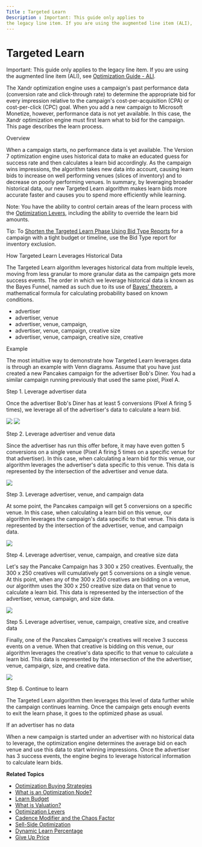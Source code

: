 ```yaml
---
Title : Targeted Learn
Description : Important: This guide only applies to
the legacy line item. If you are using the augmented line item (ALI),
---
```



# Targeted Learn





Important: This guide only applies to
the legacy line item. If you are using the augmented line item (ALI),
see
<a href="optimization-guide-ali.html" class="xref">Optimization Guide -
ALI</a>.



The Xandr optimization engine uses a campaign's
past performance data (conversion rate and click-through rate) to
determine the appropriate bid for every impression relative to the
campaign's cost-per-acquisition (CPA) or cost-per-click (CPC) goal. When
you add a new campaign to Microsoft Monetize,
however, performance data is not yet available. In this case, the
Xandr optimization engine must first learn what
to bid for the campaign. This page describes the learn process.

Overview

When a campaign starts, no performance data is yet available. The
Version 7 optimization engine uses historical data to make an educated
guess for success rate and then calculates a learn bid accordingly. As
the campaign wins impressions, the algorithm takes new data into
account, causing learn bids to increase on well performing venues
(slices of inventory) and to decrease on poorly performing venues. In
summary, by leveraging broader historical data, our new Targeted Learn
algorithm makes learn bids more accurate faster and causes you to spend
more efficiently while learning.



Note: You have the ability to control
certain areas of the learn process with the
<a href="optimization-levers.html" class="xref">Optimization Levers</a>,
including the ability to override the learn bid amounts.





Tip: To
<a href="shorten-the-targeted-learn-phase-using-bid-type-reports.html"
class="xref">Shorten the Targeted Learn Phase Using Bid Type Reports</a>
for a campaign with a tight budget or timeline, use the Bid Type report
for inventory exclusion.



How Targeted Learn Leverages Historical Data

The Targeted Learn algorithm leverages historical data from multiple
levels, moving from less granular to more granular data as the campaign
gets more success events. The order in which we leverage historical data
is known as the Bayes Funnel, named as such due to its use of
<a href="http://en.wikipedia.org/wiki/Bayes%27_theorem" class="xref"
target="_blank">Bayes' theorem</a>, a mathematical formula for
calculating probability based on known conditions.

- advertiser
- advertiser, venue
- advertiser, venue, campaign,
- advertiser, venue, campaign, creative size
- advertiser, venue, campaign, creative size, creative

Example

The most intuitive way to demonstrate how Targeted Learn leverages data
is through an example with Venn diagrams. Assume that you have just
created a new Pancakes campaign for the advertiser Bob's Diner. You had
a similar campaign running previously that used the same pixel, Pixel A.

Step 1. Leverage advertiser data

Once the advertiser Bob's Diner has at least 5 conversions (Pixel A
firing 5 times), we leverage all of the advertiser's data to calculate a
learn bid.

<img src="../images/targeted-learn/advertiser-data.png" class="image" />
<img src="../images/targeted-learn/advertiser-data.png" class="image" />

Step 2. Leverage advertiser and venue data

Since the advertiser has run this offer before, it may have even gotten
5 conversions on a single venue (Pixel A firing 5 times on a specific
venue for that advertiser). In this case, when calculating a learn bid
for this venue, our algorithm leverages the advertiser's data specific
to this venue. This data is represented by the intersection of the
advertiser and venue data.

<img src="../images/targeted-learn/advertiser-venue-data.png"
class="image" />

Step 3. Leverage advertiser, venue, and campaign data

At some point, the Pancakes campaign will get 5 conversions on a
specific venue. In this case, when calculating a learn bid on this
venue, our algorithm leverages the campaign's data specific to that
venue. This data is represented by the intersection of the advertiser,
venue, and campaign data.

<img src="../images/targeted-learn/advertiser-venue-campaign-data.png"
class="image" />

Step 4. Leverage advertiser, venue, campaign, and creative size data

Let's say the Pancake Campaign has 3 300 x 250 creatives. Eventually,
the 300 x 250 creatives will cumulatively get 5 conversions on a single
venue. At this point, when any of the 300 x 250 creatives are bidding on
a venue, our algorithm uses the 300 x 250 creative size data on that
venue to calculate a learn bid. This data is represented by the
intersection of the advertiser, venue, campaign, and size data.

<img
src="../images/targeted-learn/advertiser-venue-campaign-size-data.png"
class="image" />

Step 5. Leverage advertiser, venue, campaign, creative size, and
creative data

Finally, one of the Pancakes Campaign's creatives will receive 3 success
events on a venue. When that creative is bidding on this venue, our
algorithm leverages the creative's data specific to that venue to
calculate a learn bid. This data is represented by the intersection of
the the advertiser, venue, campaign, size, and creative data.

<img
src="../images/targeted-learn/advertiser-venue-campaign-size-creative-data.png"
class="image" />

Step 6. Continue to learn

The Targeted Learn algorithm then leverages this level of data further
while the campaign continues learning. Once the campaign gets enough
events to exit the learn phase, it goes to the optimized phase as usual.

If an advertiser has no data

When a new campaign is started under an advertiser with no historical
data to leverage, the optimization engine determines the average bid on
each venue and use this data to start winning impressions. Once the
advertiser has 3 success events, the engine begins to leverage
historical information to calculate learn bids.

**Related Topics**

- <a href="optimization-buying-strategies.html" class="xref">Optimization
  Buying Strategies</a>
- <a href="what-is-an-optimization-node.html" class="xref">What is an
  Optimization Node?</a>
- <a href="learn-budget.html" class="xref">Learn Budget</a>
- <a href="what-is-valuation.html" class="xref">What is Valuation?</a>
- <a href="optimization-levers.html" class="xref">Optimization Levers</a>
- <a href="cadence-modifier-and-the-chaos-factor.html"
  class="xref">Cadence Modifier and the Chaos Factor</a>
- <a href="sell-side-optimization.html" class="xref">Sell-Side
  Optimization</a>
- <a href="dynamic-learn-percentage.html" class="xref">Dynamic Learn
  Percentage</a>
- <a href="give-up-price.html" class="xref">Give Up Price</a>




